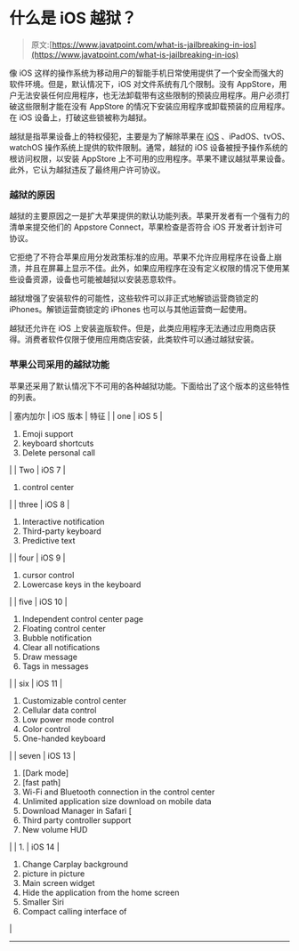 # 什么是 iOS 越狱？

> 原文:[https://www.javatpoint.com/what-is-jailbreaking-in-ios](https://www.javatpoint.com/what-is-jailbreaking-in-ios)

像 iOS 这样的操作系统为移动用户的智能手机日常使用提供了一个安全而强大的软件环境。但是，默认情况下，iOS 对文件系统有几个限制。没有 AppStore，用户无法安装任何应用程序，也无法卸载带有这些限制的预装应用程序。用户必须打破这些限制才能在没有 AppStore 的情况下安装应用程序或卸载预装的应用程序。在 iOS 设备上，打破这些锁被称为越狱。

越狱是指苹果设备上的特权侵犯，主要是为了解除苹果在 [iOS](https://www.javatpoint.com/ios-development-using-swift) 、iPadOS、tvOS、watchOS 操作系统上提供的软件限制。通常，越狱的 iOS 设备被授予操作系统的根访问权限，以安装 AppStore 上不可用的应用程序。苹果不建议越狱苹果设备。此外，它认为越狱违反了最终用户许可协议。

### 越狱的原因

越狱的主要原因之一是扩大苹果提供的默认功能列表。苹果开发者有一个强有力的清单来提交他们的 Appstore Connect，苹果检查是否符合 iOS 开发者计划许可协议。

它拒绝了不符合苹果应用分发政策标准的应用。苹果不允许应用程序在设备上崩溃，并且在屏幕上显示不佳。此外，如果应用程序在没有定义权限的情况下使用某些设备资源，设备也可能被越狱以安装恶意软件。

越狱增强了安装软件的可能性，这些软件可以非正式地解锁运营商锁定的 iPhones。解锁运营商锁定的 iPhones 也可以与其他运营商一起使用。

越狱还允许在 iOS 上安装盗版软件。但是，此类应用程序无法通过应用商店获得。消费者软件仅限于使用应用商店安装，此类软件可以通过越狱安装。

### 苹果公司采用的越狱功能

苹果还采用了默认情况下不可用的各种越狱功能。下面给出了这个版本的这些特性的列表。

| 塞内加尔 | iOS 版本 | 特征 |
| one | iOS 5 | 

1.  Emoji support
2.  keyboard shortcuts
3.  Delete personal call

 |
| Two | iOS 7 | 

1.  control center

 |
| three | iOS 8 | 

1.  Interactive notification
2.  Third-party keyboard
3.  Predictive text

 |
| four | iOS 9 | 

1.  cursor control
2.  Lowercase keys in the keyboard

 |
| five | iOS 10 | 

1.  Independent control center page
2.  Floating control center
3.  Bubble notification
4.  Clear all notifications
5.  Draw message
6.  Tags in messages

 |
| six | iOS 11 | 

1.  Customizable control center
2.  Cellular data control
3.  Low power mode control
4.  Color control
5.  One-handed keyboard

 |
| seven | iOS 13 | 

1.  [Dark mode]
2.  [fast path]
3.  Wi-Fi and Bluetooth connection in the control center
4.  Unlimited application size download on mobile data
5.  Download Manager in Safari [
6.  Third party controller support
7.  New volume HUD

 |
| 1. | iOS 14 | 

1.  Change Carplay background
2.  picture in picture
3.  Main screen widget
4.  Hide the application from the home screen
5.  Smaller Siri
6.  Compact calling interface of

 |

* * *